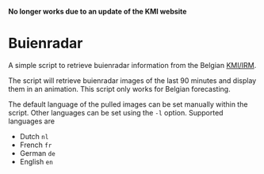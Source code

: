 **No longer works due to an update of the KMI website**

# Buienradar
A simple script to retrieve buienradar information from the Belgian [KMI/IRM](https://www.meteo.be/en/brussels "Website"). 

The script will retrieve buienradar images of the last 90 minutes and display them in an animation. This script only works for Belgian forecasting.

The default language of the pulled images can be set manually within the script. Other languages can be set using the `-l` option. Supported languages are
- Dutch `nl`
- French `fr`
- German `de`
- English `en`

